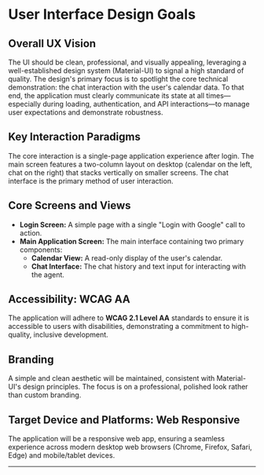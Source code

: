 # User Interface Design Goals

## Overall UX Vision

The UI should be clean, professional, and visually appealing, leveraging a well-established design system (Material-UI) to signal a high standard of quality. The design's primary focus is to spotlight the core technical demonstration: the chat interaction with the user's calendar data. To that end, the application must clearly communicate its state at all times—especially during loading, authentication, and API interactions—to manage user expectations and demonstrate robustness.

## Key Interaction Paradigms

The core interaction is a single-page application experience after login. The main screen features a two-column layout on desktop (calendar on the left, chat on the right) that stacks vertically on smaller screens. The chat interface is the primary method of user interaction.

## Core Screens and Views

*   **Login Screen:** A simple page with a single "Login with Google" call to action.
*   **Main Application Screen:** The main interface containing two primary components:
    *   **Calendar View:** A read-only display of the user's calendar.
    *   **Chat Interface:** The chat history and text input for interacting with the agent.

## Accessibility: WCAG AA

The application will adhere to **WCAG 2.1 Level AA** standards to ensure it is accessible to users with disabilities, demonstrating a commitment to high-quality, inclusive development.

## Branding

A simple and clean aesthetic will be maintained, consistent with Material-UI's design principles. The focus is on a professional, polished look rather than custom branding.

## Target Device and Platforms: Web Responsive

The application will be a responsive web app, ensuring a seamless experience across modern desktop web browsers (Chrome, Firefox, Safari, Edge) and mobile/tablet devices.

---
